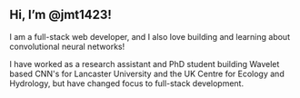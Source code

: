 ## Hi, I’m @jmt1423!

I am a full-stack web developer, and I also love building and learning about convolutional neural networks!

I have worked as a research assistant and PhD student building Wavelet based CNN's for Lancaster University and the UK Centre for Ecology and Hydrology, but have changed focus to full-stack development.
